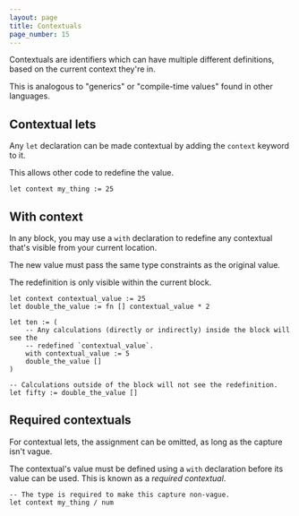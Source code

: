 ```yaml
---
layout: page
title: Contextuals
page_number: 15
---
```


Contextuals are identifiers which can have multiple different definitions, 
based on the current context they're in.

This is analogous to "generics" or "compile-time values" found in other
languages.

## Contextual lets

Any `let` declaration can be made contextual by adding the `context` keyword
to it.

This allows other code to redefine the value.

```
let context my_thing := 25
```

## With context

In any block, you may use a `with` declaration to redefine any contextual
that's visible from your current location.

The new value must pass the same type constraints as the original value.

The redefinition is only visible within the current block.

```
let context contextual_value := 25
let double_the_value := fn [] contextual_value * 2

let ten := (
	-- Any calculations (directly or indirectly) inside the block will see the
	-- redefined `contextual_value`.
	with contextual_value := 5 
	double_the_value []
)

-- Calculations outside of the block will not see the redefinition.
let fifty := double_the_value []
```

## Required contextuals

For contextual lets, the assignment can be omitted, as long as the capture isn't
vague.

The contextual's value must be defined using a `with` declaration before its
value can be used. This is known as a _required contextual_.

```
-- The type is required to make this capture non-vague.
let context my_thing / num
```